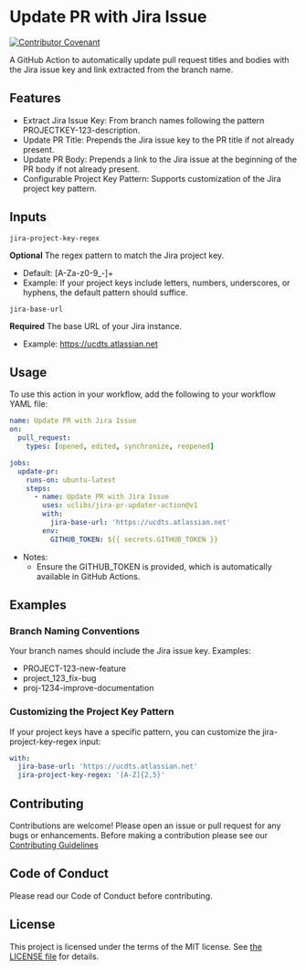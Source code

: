 # Update PR with Jira Issue
[![Contributor Covenant](https://img.shields.io/badge/Contributor%20Covenant-2.1-4baaaa.svg)](code_of_conduct.md)

A GitHub Action to automatically update pull request titles and bodies with the Jira issue key and link extracted from the branch name.

## Features
- Extract Jira Issue Key: From branch names following the pattern PROJECTKEY-123-description.
- Update PR Title: Prepends the Jira issue key to the PR title if not already present.
- Update PR Body: Prepends a link to the Jira issue at the beginning of the PR body if not already present.
- Configurable Project Key Pattern: Supports customization of the Jira project key pattern.

## Inputs
`jira-project-key-regex`

**Optional** The regex pattern to match the Jira project key.
- Default: [A-Za-z0-9_-]+
- Example: If your project keys include letters, numbers, underscores, or hyphens, the default pattern should suffice.

`jira-base-url`

**Required** The base URL of your Jira instance.
- Example: https://ucdts.atlassian.net

## Usage
To use this action in your workflow, add the following to your workflow YAML file:

```yaml
name: Update PR with Jira Issue
on:
  pull_request:
    types: [opened, edited, synchronize, reopened]

jobs:
  update-pr:
    runs-on: ubuntu-latest
    steps:
      - name: Update PR with Jira Issue
        uses: uclibs/jira-pr-updater-action@v1
        with:
          jira-base-url: 'https://ucdts.atlassian.net'
        env:
          GITHUB_TOKEN: ${{ secrets.GITHUB_TOKEN }}
```
- Notes:
  - Ensure the GITHUB_TOKEN is provided, which is automatically available in GitHub Actions.

## Examples

### Branch Naming Conventions
Your branch names should include the Jira issue key. Examples:

- PROJECT-123-new-feature
- project_123_fix-bug
- proj-1234-improve-documentation

### Customizing the Project Key Pattern
If your project keys have a specific pattern, you can customize the jira-project-key-regex input:

```yaml
with:
  jira-base-url: 'https://ucdts.atlassian.net'
  jira-project-key-regex: '[A-Z]{2,5}'
```

## Contributing
Contributions are welcome! Please open an issue or pull request for any bugs or enhancements.
Before making a contribution please see our [Contributing Guidelines](CONTRIBUTING.md)



## Code of Conduct
Please read our Code of Conduct before contributing.

## License
This project is licensed under the terms of the MIT license. See [the LICENSE file](LICENSE.md) for details.